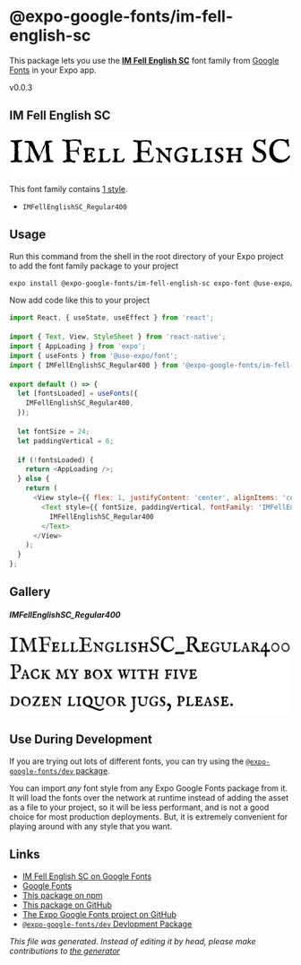 # @expo-google-fonts/im-fell-english-sc

This package lets you use the [**IM Fell English SC**](https://fonts.google.com/specimen/IM+Fell+English+SC) font family from [Google Fonts](https://fonts.google.com/) in your Expo app.

v0.0.3

## IM Fell English SC

![IM Fell English SC](./font-family.png)

This font family contains [1 style](#gallery).

- `IMFellEnglishSC_Regular400`

## Usage

Run this command from the shell in the root directory of your Expo project to add the font family package to your project
```sh
expo install @expo-google-fonts/im-fell-english-sc expo-font @use-expo/font
```

Now add code like this to your project
```js
import React, { useState, useEffect } from 'react';

import { Text, View, StyleSheet } from 'react-native';
import { AppLoading } from 'expo';
import { useFonts } from '@use-expo/font';
import { IMFellEnglishSC_Regular400 } from '@expo-google-fonts/im-fell-english-sc';

export default () => {
  let [fontsLoaded] = useFonts({
    IMFellEnglishSC_Regular400,
  });

  let fontSize = 24;
  let paddingVertical = 6;

  if (!fontsLoaded) {
    return <AppLoading />;
  } else {
    return (
      <View style={{ flex: 1, justifyContent: 'center', alignItems: 'center' }}>
        <Text style={{ fontSize, paddingVertical, fontFamily: 'IMFellEnglishSC_Regular400' }}>
          IMFellEnglishSC_Regular400
        </Text>
      </View>
    );
  }
};

```

## Gallery

##### IMFellEnglishSC_Regular400
![IMFellEnglishSC_Regular400](./b52b93a50244bb83984cf1b52863db1a14baf8f683fe002dd71199783477502a.ttf.png)


## Use During Development

If you are trying out lots of different fonts, you can try using the [`@expo-google-fonts/dev` package](https://www.npmjs.com/package/@expo-google-fonts/dev).

You can import *any* font style from any Expo Google Fonts package from it. It will load the fonts
over the network at runtime instead of adding the asset as a file to your project, so it will be 
less performant, and is not a good choice for most production deployments. But, it is extremely convenient
for playing around with any style that you want.

## Links

- [IM Fell English SC on Google Fonts](https://fonts.google.com/specimen/IM+Fell+English+SC)
- [Google Fonts](https://fonts.google.com/)
- [This package on npm](https://www.npmjs.com/package/@expo-google-fonts/im-fell-english-sc)
- [This package on GitHub](https://github.com/expo/google-fonts/tree/master/font-packages/im-fell-english-sc)
- [The Expo Google Fonts project on GitHub](https://github.com/expo/google-fonts)
- [`@expo-google-fonts/dev` Devlopment Package](https://github.com/expo/google-fonts/tree/master/font-packages/dev)


*This file was generated. Instead of editing it by head, please make contributions to [the generator](https://github.com/expo/google-fonts/tree/master/packages/generator)*
